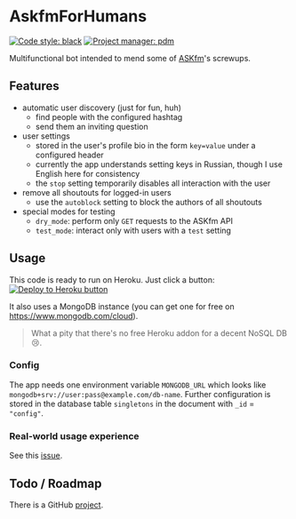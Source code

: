 # AskfmForHumans

[![Code style: black](https://img.shields.io/badge/code%20style-black-000000.svg)](https://github.com/psf/black)
[![Project manager: pdm](https://img.shields.io/badge/project%20manager-pdm-blue.svg)](https://github.com/frostming/pdm)

Multifunctional bot intended to mend some of [ASKfm](https://ask.fm)'s screwups.

## Features

- automatic user discovery (just for fun, huh)
  - find people with the configured hashtag
  - send them an inviting question
- user settings
  - stored in the user's profile bio in the form `key=value` under a configured header
  - currently the app understands setting keys in Russian, though I use English here for consistency
  - the `stop` setting temporarily disables all interaction with the user
- remove all shoutouts for logged-in users
  - use the `autoblock` setting to block the authors of all shoutouts
- special modes for testing
  - `dry_mode`: perform only `GET` requests to the ASKfm API
  - `test_mode`: interact only with users with a `test` setting

## Usage

This code is ready to run on Heroku. Just click a button:  
[![Deploy to Heroku button](https://www.herokucdn.com/deploy/button.svg)](https://heroku.com/deploy?template=https://github.com/AskfmForHumans/afh-bot/tree/production)

It also uses a MongoDB instance (you can get one for free on https://www.mongodb.com/cloud).
> What a pity that there's no free Heroku addon for a decent NoSQL DB :cry:.

### Config

The app needs one environment variable `MONGODB_URL` which looks like `mongodb+srv://user:pass@example.com/db-name`.
Further configuration is stored in the database table `singletons` in the document with `_id` = `"config"`.

### Real-world usage experience

See this [issue](https://github.com/AskfmForHumans/afh-bot/issues/3).

## Todo / Roadmap

There is a GitHub [project](https://github.com/orgs/AskfmForHumans/projects/1).
